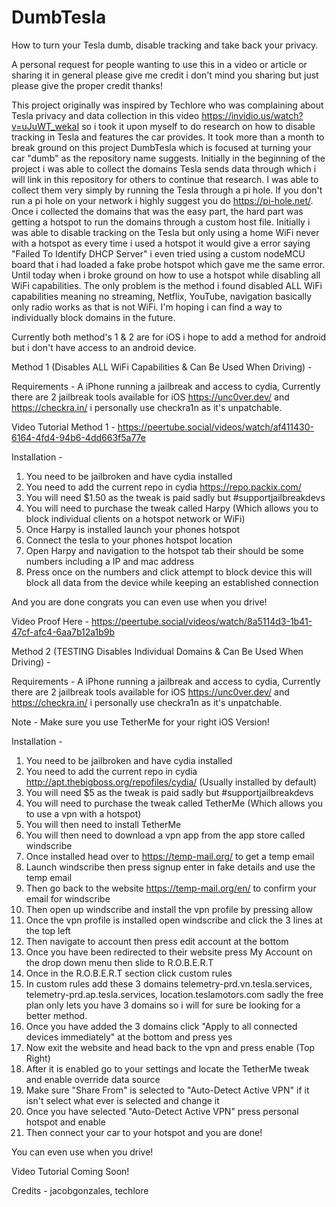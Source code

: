 # DumbTesla
How to turn your Tesla dumb, disable tracking and take back your privacy. 

A personal request for people wanting to use this in a video or article or sharing it in general please give me credit i don't mind you sharing but just please give the proper credit thanks!

This project originally was inspired by Techlore who was complaining about Tesla privacy and data collection in this video https://invidio.us/watch?v=uJuWT_wekaI
so i took it upon myself to do research on how to disable tracking in Tesla and features the car provides. It took more than a month to break ground on this project DumbTesla which is focused at turning your car "dumb" as the repository name suggests. Initially in the beginning of the project i was able to collect the domains Tesla sends data through which i will link in this repository for others to continue that research. I was able to collect them very simply by running the Tesla through a pi hole. If you don't run a pi hole on your network i highly suggest you do https://pi-hole.net/. Once i collected the domains that was the easy part, the hard part was getting a hotspot to run the domains through a custom host file. Initially i was able to disable tracking on the Tesla but only using a home WiFi never with a hotspot as every time i used a hotspot it would give a error saying "Failed To Identify DHCP Server" i even tried using a custom nodeMCU board that i had loaded a fake probe hotspot which gave me the same error. Until today when i broke ground on how to use a hotspot while disabling all WiFi capabilities. The only problem is the method i found disabled ALL WiFi capabilities meaning no streaming, Netflix, YouTube, navigation basically only radio works as that is not WiFi. I'm hoping i can find a way to individually block domains in the future. 

Currently both method's 1 & 2 are for iOS i hope to add a method for android but i don't have access to an android device. 

Method 1 (Disables ALL WiFi Capabilities & Can Be Used When Driving) - 

Requirements - 
A iPhone running a jailbreak and access to cydia, Currently there are 2 jailbreak tools available for iOS https://unc0ver.dev/ and https://checkra.in/ i personally use checkra1n as it's unpatchable.

Video Tutorial Method 1 - https://peertube.social/videos/watch/af411430-6164-4fd4-94b6-4dd663f5a77e

Installation -
1. You need to be jailbroken and have cydia installed
2. You need to add the current repo in cydia https://repo.packix.com/
3. You will need $1.50 as the tweak is paid sadly but #supportjailbreakdevs
4. You will need to purchase the tweak called Harpy (Which allows you to block individual clients on a hotspot network or WiFi)
5. Once Harpy is installed launch your phones hotspot
6. Connect the tesla to your phones hotspot location
7. Open Harpy and navigation to the hotspot tab their should be some numbers including a IP and mac address
8. Press once on the numbers and click attempt to block device this will block all data from the device while keeping an established connection

And you are done congrats you can even use when you drive!

Video Proof Here - https://peertube.social/videos/watch/8a5114d3-1b41-47cf-afc4-6aa7b12a1b9b

Method 2 (TESTING Disables Individual Domains & Can Be Used When Driving) - 

Requirements - 
A iPhone running a jailbreak and access to cydia, Currently there are 2 jailbreak tools available for iOS https://unc0ver.dev/ and https://checkra.in/ i personally use checkra1n as it's unpatchable.

Note - Make sure you use TetherMe for your right iOS Version!

Installation -
1. You need to be jailbroken and have cydia installed
2. You need to add the current repo in cydia http://apt.thebigboss.org/repofiles/cydia/ (Usually installed by default)
3. You will need $5 as the tweak is paid sadly but #supportjailbreakdevs
4. You will need to purchase the tweak called TetherMe (Which allows you to use a vpn with a hotspot) 
5. You will then need to install TetherMe
6. You will then need to download a vpn app from the app store called windscribe
6. Once installed head over to https://temp-mail.org/ to get a temp email
7. Launch windscribe then press signup enter in fake details and use the temp email 
8. Then go back to the website https://temp-mail.org/en/ to confirm your email for windscribe
9. Then open up windscribe and install the vpn profile by pressing allow
10. Once the vpn profile is installed open windscribe and click the 3 lines at the top left
11. Then navigate to account then press edit account at the bottom 
12. Once you have been redirected to their website press My Account on the drop down menu then slide to R.O.B.E.R.T
13. Once in the R.O.B.E.R.T section click custom rules
14. In custom rules add these 3 domains telemetry-prd.vn.tesla.services, telemetry-prd.ap.tesla.services, location.teslamotors.com sadly the free plan only lets you have 3 domains so i will for sure be looking for a better method. 
15. Once you have added the 3 domains click "Apply to all connected devices immediately" at the bottom and press yes
16. Now exit the website and head back to the vpn and press enable (Top Right)
17. After it is enabled go to your settings and locate the TetherMe tweak and enable override data source
18. Make sure "Share From" is selected to "Auto-Detect Active VPN" if it isn't select what ever is selected and change it 
19. Once you have selected "Auto-Detect Active VPN" press personal hotspot and enable
20. Then connect your car to your hotspot and you are done!

You can even use when you drive!

Video Tutorial Coming Soon!

Credits - 
jacobgonzales, techlore

